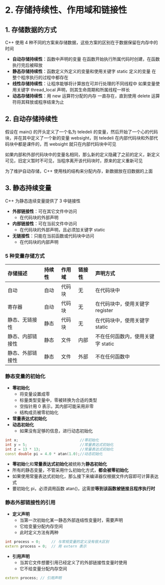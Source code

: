 # 2. 存储持续性、作用域和链接性

## 1. 存储数据的方式

C++ 使用 4 种不同的方案来存储数据，这些方案的区别在于数据保留在内存中的时间

* **自动存储持续性**：函数中声明的变量 在函数开始执行所属代码时创建，在函数执行完后被释放
* **静态存储持续性**：函数定义外定义的变量和使用关键字 static 定义的变量 在整个程序执行的过程中都存在
* **线性存储持续性**：让程序能够将计算放在可并行处理的不同线程中 如果变量使用关键字 thread\_local 声明，则其生命周期和所属线程一样长
* **动态存储持续性**：用 new 运算符分配的内存 一直存在，直到使用 delete 运算符将其释放或程序结束为止

## 2. 自动存储持续性

假设在 main\(\) 的开头定义了一个名为 teledeli 的变量，然后开始了一个心的代码块，并在其中定义了一个新的变量 websight，则 teledeli 在内部代码块和外部代码块中都是课件的，而 websight 就只在内部代码块中可见

如果内部和外部代码块中的变量名相同，那么新的定义隐藏了之前的定义，新定义可见，旧定义暂时不可见，当程序离开该代码块时，原来的定义重新可见

为了维护自动存储，C++ 使用栈的结构来分配内存，新数据放在旧数据的上面

## 3. 静态持续变量

C++ 为静态连续变量提供了 3 中链接性

* **外部链接性**：可在其它文件中访问
  * 在代码块的外部声明
* **内部链接性**：可在当前文件中访问
  * 在代码块的外部声明，且必须加关键字 static
* **无链接性**：只能在当前函数或代码块中访问
  * 在代码块的内部声明

### 5 种变量存储方式

| 存储描述 | 持续性 | 作用域 | 链接性 | 声明方式 |
| :--- | :--- | :--- | :--- | :--- |
| 自动 | 自动 | 代码块 | 无 | 在代码块中 |
| 寄存器 | 自动 | 代码块 | 无 | 在代码块中，使用关键字 register |
| 静态、无链接性 | 静态 | 代码块 | 无 | 在代码块中，使用关键字 static |
| 静态、内部链接性 | 静态 | 文件 | 内部 | 不在任何函数内，使用关键字 static |
| 静态、外部链接性 | 静态 | 文件 | 外部 | 不在任何函数中 |

### 静态变量的初始化

* **零初始化**
  * 将变量设置成零
  * 标量类型变量中，零被转换为合适的类型
  * 空指针用 0 表示，其内部可能采用非零
  * 结构成员被零初始化
* **常量表达式初始化**
* **动态初始化**
  * 如果没有足够的信息，进行动态初始化

```cpp
int x;                            //零初始化
int y = 5;                        //常量表达式初始化
int z = 13 * 13;                  //常量表达式初始化
const double pi = 4.0 * atan(1.0);//动态初始化
```

* **零初始**化和**常量表达式初始化**被统称为**静态初始化**
* 所有的静态变量，不管采用什么初始化方式，**都会被零初始化**
* 如果使用常量表达式初始化，那么接下来编译器仅根据文件内容即可计算表达式
* 要初始化 pi，必须调用函数 atan\(\)，这需要**等到该函数被链接且程序执行时**

### 静态外部链接性的引用

* **定义声明**
  * 当第一次初始化某一静态外部连结性变量时，需要声明
  * 它给变量分配内存空间
  * 此时定义方法有两种

```cpp
int process = 0;     // 与常规变量的定义没有很大区别
extern process = 0;  // 用 extern 表示
```

* **引用声明**
  * 当其它文件想要引用已经定义了的外部链接性变量时使用
  * 它不给变量分配内存空间

```cpp
extern process; // 引用声明
```

